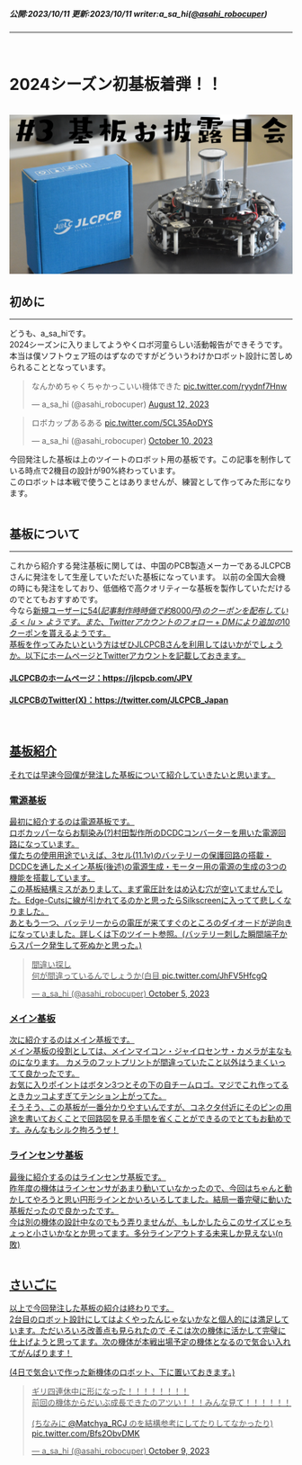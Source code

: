 ##### 公開:2023/10/11 更新:2023/10/11 writer:a_sa_hi([@asahi_robocuper](https://twitter.com/asahi_robocuper))
---
<br>

# 2024シーズン初基板着弾！！

<br>
<img src="title.png" class="postpic"> 
<br>

## 初めに
---
どうも、a_sa_hiです。<br>
2024シーズンに入りましてようやくロボ河童らしい活動報告ができそうです。<br>
本当は僕ソフトウェア班のはずなのですがどういうわけかロボット設計に苦しめられることとなっています。<br>

<blockquote class="twitter-tweet" data-theme="dark"><p lang="ja" dir="ltr">なんかめちゃくちゃかっこいい機体できた <a href="https://t.co/ryydnf7Hnw">pic.twitter.com/ryydnf7Hnw</a></p>&mdash; a_sa_hi (@asahi_robocuper) <a href="https://twitter.com/asahi_robocuper/status/1690291532472217600?ref_src=twsrc%5Etfw">August 12, 2023</a></blockquote> <script async src="https://platform.twitter.com/widgets.js" charset="utf-8"></script>
<blockquote class="twitter-tweet" data-theme="dark"><p lang="ja" dir="ltr">ロボカップあるある <a href="https://t.co/5CL35AoDYS">pic.twitter.com/5CL35AoDYS</a></p>&mdash; a_sa_hi (@asahi_robocuper) <a href="https://twitter.com/asahi_robocuper/status/1711689706461933716?ref_src=twsrc%5Etfw">October 10, 2023</a></blockquote> <script async src="https://platform.twitter.com/widgets.js" charset="utf-8"></script>

今回発注した基板は上のツイートのロボット用の基板です。この記事を制作している時点で2機目の設計が90%終わっています。<br>
このロボットは本戦で使うことはありませんが、練習として作ってみた形になります。<br>
<br>

## 基板について
---
これから紹介する発注基板に関しては、中国のPCB製造メーカーであるJLCPCBさんに発注をして生産していただいた基板になっています。
以前の全国大会機の時にも発注をしており、低価格で高クオリティーな基板を製作していただけるのでとてもおすすめです。<br>
今なら<u>新規ユーザーに54$(記事制作時時価で約8000円)のクーポンを配布している</u>ようです。また、Twitterアカウントのフォロー+DMにより追加の10$クーポンを貰えるようです。<br>
基板を作ってみたいという方はぜひJLCPCBさんを利用してはいかがでしょうか。以下にホームページとTwitterアカウントを記載しておきます。<br>

#### JLCPCBのホームページ：https://jlcpcb.com/JPV<br>
#### JLCPCBのTwitter(X)：https://twitter.com/JLCPCB_Japan
<br>

## 基板紹介
それでは早速今回僕が発注した基板について紹介していきたいと思います。

### 電源基板
最初に紹介するのは電源基板です。<br>
ロボカッパーならお馴染み(?)村田製作所のDCDCコンバーターを用いた電源回路になっています。<br>
僕たちの使用用途でいえば、3セル(11.1v)のバッテリーの保護回路の搭載・DCDCを通したメイン基板(後述)の電源生成・モーター用の電源の生成の3つの機能を搭載しています。<br>
この基板結構ミスがありまして、まず電圧計をはめ込む穴が空いてませんでした。Edge-Cutsに線が引かれてるのかと思ったらSilkscreenに入ってて悲しくなりました。<br>
あともう一つ、バッテリーからの電圧が来てすぐのところのダイオードが逆向きになっていました。詳しくは下のツイート参照。(バッテリー刺した瞬間端子からスパーク発生して死ぬかと思った。)<br>
<blockquote class="twitter-tweet" data-theme="dark"><p lang="ja" dir="ltr">間違い探し<br>何が間違っているんでしょうか(白目 <a href="https://t.co/JhFV5HfcgQ">pic.twitter.com/JhFV5HfcgQ</a></p>&mdash; a_sa_hi (@asahi_robocuper) <a href="https://twitter.com/asahi_robocuper/status/1709808914139943267?ref_src=twsrc%5Etfw">October 5, 2023</a></blockquote> <script async src="https://platform.twitter.com/widgets.js" charset="utf-8"></script>

### メイン基板
次に紹介するのはメイン基板です。<br>
メイン基板の役割としては、メインマイコン・ジャイロセンサ・カメラが主なものになります。
カメラのフットプリントが間違っていたこと以外はうまくいってて良かったです。<br>
お気に入りポイントはボタン3つとその下の自チームロゴ。マジでこれ作ってるときカッコよすぎてテンション上がってた。<br>
そうそう、この基板が一番分かりやすいんですが、コネクタ付近にそのピンの用途を書いておくことで回路図を見る手間を省くことができるのでとてもお勧めです。みんなもシルク拘ろうぜ！<br>

### ラインセンサ基板
最後に紹介するのはラインセンサ基板です。<br>
昨年度の機体はラインセンサがあまり動いていなかったので、今回はちゃんと動かしてやろうと思い円形ラインとかいろいろしてました。結局一番完璧に動いた基板だったので良かったです。<br>
今は別の機体の設計中なのでもう弄りませんが、もしかしたらこのサイズじゃちょっと小さいかなとか思ってます。多分ラインアウトする未来しか見えない(n敗)<br>
<br>

## さいごに
以上で今回発注した基板の紹介は終わりです。<br>
2台目のロボット設計にしてはよくやったんじゃないかなと個人的には満足しています。ただいろいろ改善点も見られたので
そこは次の機体に活かして完璧に仕上げようと思ってます。次の機体が本戦出場予定の機体となるので気合い入れてがんばります！<br>

(4日で気合いで作った新機体のロボット、下に置いておきます。)
<blockquote class="twitter-tweet" data-theme="dark"><p lang="ja" dir="ltr">ギリ四連休中に形になった！！！！！！！！ <br>前回の機体からだいぶ成長できたのアツい！！！みんな見て！！！！！！ <br><br>(ちなみに <a href="https://twitter.com/Matchya_RCJ?ref_src=twsrc%5Etfw">@Matchya_RCJ</a> のを結構参考にしてたりしてなかったり) <a href="https://t.co/Bfs2ObvDMK">pic.twitter.com/Bfs2ObvDMK</a></p>&mdash; a_sa_hi (@asahi_robocuper) <a href="https://twitter.com/asahi_robocuper/status/1711258278968377754?ref_src=twsrc%5Etfw">October 9, 2023</a></blockquote>
<br>
<br>